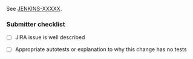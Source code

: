 See [JENKINS-XXXXX](https://issues.jenkins-ci.org/browse/JENKINS-XXXXX).

<!-- Comment: 
If the issue is not fully described in the ticket, add more information here (justification, pull request links, etc.).
Every PR should have a JIRA issue.
-->

### Submitter checklist

- [ ] JIRA issue is well described
- [ ] Appropriate autotests or explanation to why this change has no tests


